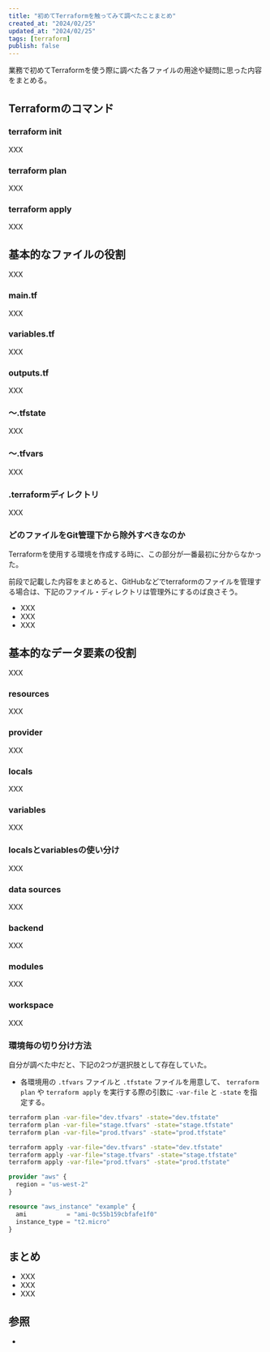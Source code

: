 ```yaml
---
title: "初めてTerraformを触ってみて調べたことまとめ"
created_at: "2024/02/25"
updated_at: "2024/02/25"
tags: [terraform]
publish: false
---
```


業務で初めてTerraformを使う際に調べた各ファイルの用途や疑問に思った内容をまとめる。

## Terraformのコマンド

### terraform init

XXX

### terraform plan

XXX

### terraform apply

XXX

## 基本的なファイルの役割

XXX

### main.tf

XXX

### variables.tf

XXX

### outputs.tf

XXX

### ～.tfstate

XXX

### ～.tfvars

XXX

### .terraformディレクトリ

XXX

### どのファイルをGit管理下から除外すべきなのか

Terraformを使用する環境を作成する時に、この部分が一番最初に分からなかった。

前段で記載した内容をまとめると、GitHubなどでterraformのファイルを管理する場合は、下記のファイル・ディレクトリは管理外にするのば良さそう。

- XXX
- XXX
- XXX

## 基本的なデータ要素の役割

XXX

### resources

XXX

### provider

XXX

### locals

XXX

### variables

XXX

### localsとvariablesの使い分け

XXX

### data sources

XXX

### backend

XXX

### modules

XXX

### workspace

XXX

### 環境毎の切り分け方法

自分が調べた中だと、下記の2つが選択肢として存在していた。

- 各環境用の `.tfvars` ファイルと `.tfstate` ファイルを用意して、 `terraform plan` や `terraform apply` を実行する際の引数に `-var-file` と `-state` を指定する。

```bash
terraform plan -var-file="dev.tfvars" -state="dev.tfstate"
terraform plan -var-file="stage.tfvars" -state="stage.tfstate"
terraform plan -var-file="prod.tfvars" -state="prod.tfstate"
```

```bash
terraform apply -var-file="dev.tfvars" -state="dev.tfstate"
terraform apply -var-file="stage.tfvars" -state="stage.tfstate"
terraform apply -var-file="prod.tfvars" -state="prod.tfstate"
```

```Terraform
provider "aws" {
  region = "us-west-2"
}

resource "aws_instance" "example" {
  ami           = "ami-0c55b159cbfafe1f0"
  instance_type = "t2.micro"
}
```

## まとめ

- XXX
- XXX
- XXX

## 参照

- []()
